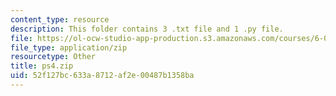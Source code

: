 ```yaml
---
content_type: resource
description: This folder contains 3 .txt file and 1 .py file.
file: https://ol-ocw-studio-app-production.s3.amazonaws.com/courses/6-00sc-introduction-to-computer-science-and-programming-spring-2011/52f127bc633a8712af2e00487b1358ba_ps4.zip
file_type: application/zip
resourcetype: Other
title: ps4.zip
uid: 52f127bc-633a-8712-af2e-00487b1358ba
---
```

